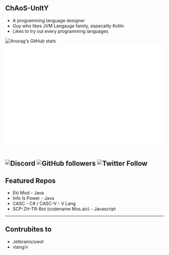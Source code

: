 ## ChAoS-UnItY 
* A programming language designer
* Guy who likes JVM Langauge family, especailly Kotlin
* Likes to try out every programming languages

![Anurag's GitHub stats](https://github-readme-stats.vercel.app/api?username=ChAoSUnItY&show_icons=true) ![Top Langs](https://github.com/ChAoSUnItY/github-stats/blob/master/generated/languages.svg)

![Discord](https://img.shields.io/discord/475654902610395146?color=black&label=My%20Discord%20Server&logo=discord&style=for-the-badge)  ![GitHub followers](https://img.shields.io/github/followers/ChAoSUnItY?color=black&logo=github&style=for-the-badge)  ![Twitter Follow](https://img.shields.io/twitter/follow/KyleLin921021?color=black&logo=twitter&style=for-the-badge)
------
## Featured Repos
- Eki Mod - Java
- Info Is Power - Java
- CASC - C# / CASC-V - V Lang
- SCP-ZH-TR-Bot (codename Mos.aic) - Javascript

------
## Contrubites to
- Jetbrains/swot
- vlang/v
